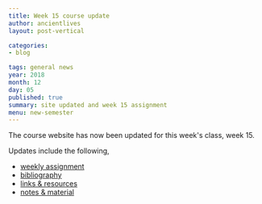 ```yaml
---
title: Week 15 course update
author: ancientlives
layout: post-vertical

categories:
- blog

tags: general news
year: 2018
month: 12
day: 05
published: true
summary: site updated and week 15 assignment
menu: new-semester
---
```


The course website has now been updated for this week's class, week 15.

Updates include the following,

* [weekly assignment](/weekly_assignment)
* [bibliography](/bibliography)
* [links & resources](/links)
* [notes & material](/notes)
